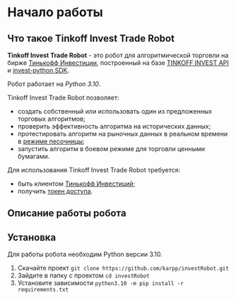 # Начало работы

## Что такое Tinkoff Invest Trade Robot

**Tinkoff Invest Trade Robot** - это робот для алгоритмической торговли на бирже 
[Тинькофф Инвестиции](https://www.tinkoff.ru/invest/), построенный на базе
[TINKOFF INVEST API](https://tinkoff.github.io/investAPI/) и [invest-python SDK](https://github.com/Tinkoff/invest-python).

Робот работает на _Python 3.10_.

Tinkoff Invest Trade Robot позволяет:

* создать собственный или использовать один из предложенных торговых алгоритмов;
* проверить эффективность алгоритма на исторических данных;
* протестировать алгоритм на рыночных данных в реальном времени в [режиме песочницы](https://tinkoff.github.io/investAPI/head-sandbox/);
* запустить алгоритм в боевом режиме для торговли ценными бумагами.

Для использования Tinkoff Invest Trade Robot требуется:

* быть клиентом [Тинькофф Инвестиций](https://www.tinkoff.ru/invest/);
* получить [токен доступа](https://tinkoff.github.io/investAPI/token).

## Описание работы робота


## Установка

Для работы робота необходим Python версии 3.10.

1. Скачайте проект `git clone https://github.com/karpp/investRobot.git`
2. Зайдите в папку с проектом `cd investRobot`
3. Установите зависимости `python3.10 -m pip install -r requirements.txt`
